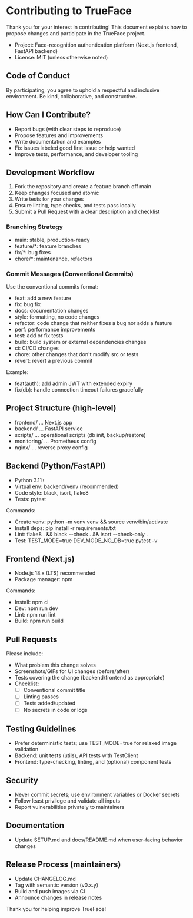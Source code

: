 # Contributing to TrueFace

Thank you for your interest in contributing! This document explains how to propose changes and participate in the TrueFace project.

- Project: Face-recognition authentication platform (Next.js frontend, FastAPI backend)
- License: MIT (unless otherwise noted)

## Code of Conduct
By participating, you agree to uphold a respectful and inclusive environment. Be kind, collaborative, and constructive.

## How Can I Contribute?
- Report bugs (with clear steps to reproduce)
- Propose features and improvements
- Write documentation and examples
- Fix issues labeled good first issue or help wanted
- Improve tests, performance, and developer tooling

## Development Workflow
1. Fork the repository and create a feature branch off main
2. Keep changes focused and atomic
3. Write tests for your changes
4. Ensure linting, type checks, and tests pass locally
5. Submit a Pull Request with a clear description and checklist

### Branching Strategy
- main: stable, production-ready
- feature/*: feature branches
- fix/*: bug fixes
- chore/*: maintenance, refactors

### Commit Messages (Conventional Commits)
Use the conventional commits format:
- feat: add a new feature
- fix: bug fix
- docs: documentation changes
- style: formatting, no code changes
- refactor: code change that neither fixes a bug nor adds a feature
- perf: performance improvements
- test: add or fix tests
- build: build system or external dependencies changes
- ci: CI/CD changes
- chore: other changes that don't modify src or tests
- revert: revert a previous commit

Example:
- feat(auth): add admin JWT with extended expiry
- fix(db): handle connection timeout failures gracefully

## Project Structure (high-level)
- frontend/ … Next.js app
- backend/ … FastAPI service
- scripts/ … operational scripts (db init, backup/restore)
- monitoring/ … Prometheus config
- nginx/ … reverse proxy config

## Backend (Python/FastAPI)
- Python 3.11+
- Virtual env: backend/venv (recommended)
- Code style: black, isort, flake8
- Tests: pytest

Commands:
- Create venv: python -m venv venv && source venv/bin/activate
- Install deps: pip install -r requirements.txt
- Lint: flake8 . && black --check . && isort --check-only .
- Test: TEST_MODE=true DEV_MODE_NO_DB=true pytest -v

## Frontend (Next.js)
- Node.js 18.x (LTS) recommended
- Package manager: npm

Commands:
- Install: npm ci
- Dev: npm run dev
- Lint: npm run lint
- Build: npm run build

## Pull Requests
Please include:
- What problem this change solves
- Screenshots/GIFs for UI changes (before/after)
- Tests covering the change (backend/frontend as appropriate)
- Checklist:
  - [ ] Conventional commit title
  - [ ] Linting passes
  - [ ] Tests added/updated
  - [ ] No secrets in code or logs

## Testing Guidelines
- Prefer deterministic tests; use TEST_MODE=true for relaxed image validation
- Backend: unit tests (utils), API tests with TestClient
- Frontend: type-checking, linting, and (optional) component tests

## Security
- Never commit secrets; use environment variables or Docker secrets
- Follow least privilege and validate all inputs
- Report vulnerabilities privately to maintainers

## Documentation
- Update SETUP.md and docs/README.md when user-facing behavior changes

## Release Process (maintainers)
- Update CHANGELOG.md
- Tag with semantic version (v0.x.y)
- Build and push images via CI
- Announce changes in release notes

Thank you for helping improve TrueFace!
